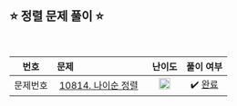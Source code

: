 ## ⭐️ 정렬 문제 풀이 ⭐️ 

<br>

| **번호** | **문제** | **난이도** | **풀이 여부** |
|:--------:|:--------|:----------:|:-----------:|
| 문제번호 | &nbsp;[10814. 나이순 정렬](https://www.acmicpc.net/problem/10814)&nbsp;&nbsp; | &nbsp;&nbsp;<img src="https://github.com/yuuforest/Baekjoon/assets/97596022/16c246cd-0ac7-4c70-8e59-ae53094efefd" width="20"/>&nbsp;&nbsp; | &nbsp;✔️ [완료](https://github.com/yuuforest/Baekjoon/blob/main/python/%EC%A0%95%EB%A0%AC/Prob10814.py)&nbsp; |

